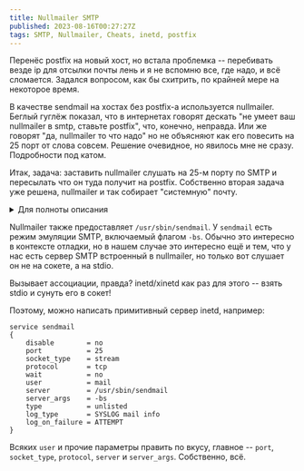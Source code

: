 ```yaml
---
title: Nullmailer SMTP
published: 2023-08-16T00:27:27Z
tags: SMTP, Nullmailer, Cheats, inetd, postfix
---
```


Перенёс postfix на новый хост, но встала проблемка -- перебивать везде ip для
отсылки почты лень и я не вспомню все, где надо, и всё сломается. Задался
вопросом, как бы схитрить, по крайней мере на некоторое время.

В качестве sendmail на хостах без postfix-а используется nullmailer. Беглый
гуглёж показал, что в интернетах говорят дескать "не умеет ваш nullmailer в
smtp, ставьте postfix", что, конечно, неправда. Или же говорят "да, nullmailer
то что надо" но не объясняют как его повесить на 25 порт от слова совсем.
Решение очевидное, но явилось мне не сразу. Подробности под катом.

<!--more-->

Итак, задача: заставить nullmailer слушать на 25-м порту по SMTP и пересылать
что он туда получит на postfix. Собственно вторая задача уже решена, nullmailer
и так собирает "системную" почту.

<details>
<summary>Для полноты описания</summary>

- `/etc/nullmailer/me` содержит FDQN имя хоста, например `localhost.localdomain`;
- `/etc/nullmailer/defaultdomain` -- имя домена по умолчанию, например `localdomain`
- `/etc/nullmailer/remotes` -- релеи для отправки почты, в простейшем случае например `mx.localdomain smtp`.

В `remotes` можно указать порт, starttls, логин и пароль, при необходимости, но
оставим эти детали за скобками.

Если вдруг `localdomain` вызывает сомнения, на постфиксе стоят (ну, должны
стоять, у меня стоят) правила, переписывающие исходящие `foo@bar.localdomain` во
что-то более осмысленное.

</details>

Nullmailer также предоставляет `/usr/sbin/sendmail`. У `sendmail` есть режим
эмуляции SMTP, включаемый флагом `-bs`. Обычно это интересно в контексте
отладки, но в нашем случае это интересно ещё и тем, что у нас есть сервер SMTP
встроенный в nullmailer, но только вот слушает он не на сокете, а на stdio.

Вызывает ассоциации, правда? inetd/xinetd как раз для этого -- взять stdio и сунуть его в сокет!

Поэтому, можно написать примитивный сервер inetd, например:

```inetd
service sendmail
{
    disable        = no
    port           = 25
    socket_type    = stream
    protocol       = tcp
    wait           = no
    user           = mail
    server         = /usr/sbin/sendmail
    server_args    = -bs
    type           = unlisted
    log_type       = SYSLOG mail info
    log_on_failure = ATTEMPT
}
```

Всяких `user` и прочие параметры править по вкусу, главное -- `port`,
`socket_type`, `protocol`, `server` и `server_args`.
Собственно, всё.
